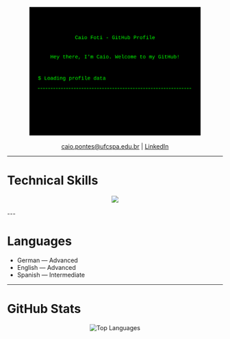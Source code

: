 <div align="center">
  <img src="welcome.svg" width="400" alt="Welcome Banner">
  <p>
    <a href="mailto:caio.pontes@ufcspa.edu.br">caio.pontes@ufcspa.edu.br</a> |
    <a href="https://br.linkedin.com/in/caio-foti-pontes-0a1a54206" target="_blank">LinkedIn</a>
  </p>
</div>

---

# Technical Skills

<p align="center">
  <img src="https://skillicons.dev/icons?i=laravel,django,jwt,php,js,react,vue,vite,laravelmix,mysql,postgres,sqlite,echo,pusher,docker,git,redis,phpunit" />
</p>
---

# Languages

- German — Advanced  
- English — Advanced  
- Spanish — Intermediate  

---

# GitHub Stats

<p align="center">
  <img src="https://github-readme-stats.vercel.app/api/top-langs/?username=caiofoti&layout=compact&theme=transparent" alt="Top Languages">
</p>
